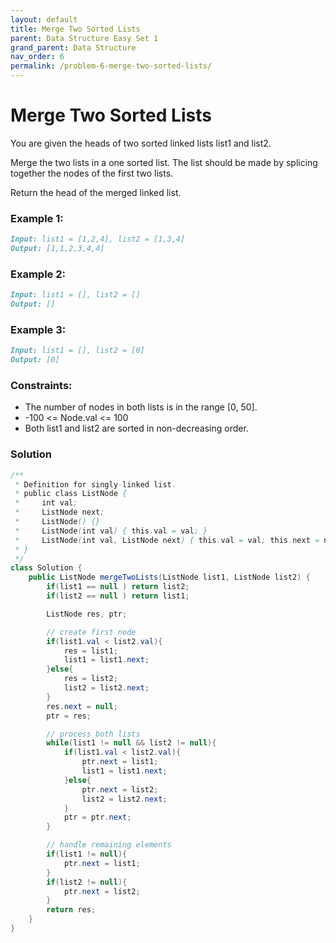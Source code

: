 ```yaml
---
layout: default
title: Merge Two Sorted Lists
parent: Data Structure Easy Set 1
grand_parent: Data Structure
nav_order: 6
permalink: /problem-6-merge-two-sorted-lists/
---
```


# Merge Two Sorted Lists

You are given the heads of two sorted linked lists list1 and list2.

Merge the two lists in a one sorted list. The list should be made by splicing together the nodes of the first two lists.

Return the head of the merged linked list.



### Example 1:

```markdown
Input: list1 = [1,2,4], list2 = [1,3,4]
Output: [1,1,2,3,4,4]
```
### Example 2:
```markdown
Input: list1 = [], list2 = []
Output: []
```
### Example 3:
```markdown
Input: list1 = [], list2 = [0]
Output: [0]
```

### Constraints:

* The number of nodes in both lists is in the range [0, 50].
* -100 <= Node.val <= 100
* Both list1 and list2 are sorted in non-decreasing order.

### Solution
```java
/**
 * Definition for singly-linked list.
 * public class ListNode {
 *     int val;
 *     ListNode next;
 *     ListNode() {}
 *     ListNode(int val) { this.val = val; }
 *     ListNode(int val, ListNode next) { this.val = val; this.next = next; }
 * }
 */
class Solution {
    public ListNode mergeTwoLists(ListNode list1, ListNode list2) {
        if(list1 == null ) return list2;
        if(list2 == null ) return list1;

        ListNode res, ptr;

        // create first node
        if(list1.val < list2.val){
            res = list1;
            list1 = list1.next;
        }else{
            res = list2;
            list2 = list2.next;
        }
        res.next = null;
        ptr = res;

        // process both lists
        while(list1 != null && list2 != null){
            if(list1.val < list2.val){
                ptr.next = list1;
                list1 = list1.next;
            }else{
                ptr.next = list2;
                list2 = list2.next;
            }
            ptr = ptr.next;
        }

        // handle remaining elements
        if(list1 != null){
            ptr.next = list1;
        }
        if(list2 != null){
            ptr.next = list2;
        }
        return res;
    }
}
```